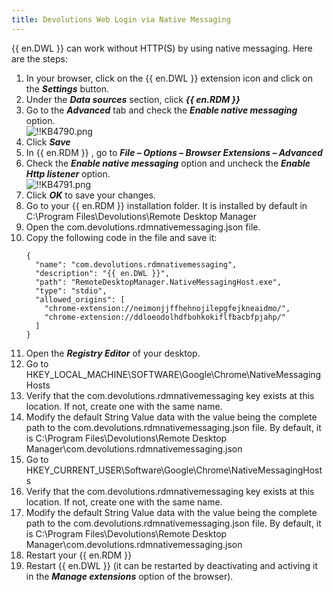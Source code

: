```yaml
---
title: Devolutions Web Login via Native Messaging
---
```


{{ en.DWL }} can work without HTTP(S) by using native messaging. Here are the steps:

1. In your browser, click on the {{ en.DWL }} extension icon and click on the ***Settings*** button.
1. Under the ***Data sources*** section, click ***{{ en.RDM }}***
1. Go to the ***Advanced*** tab and check the ***Enable native messaging*** option.  
![!!KB4790.png](https://webdevolutions.azureedge.net/docs/en/kb/KB4790.png)
1. Click ***Save***
1. In {{ en.RDM }} , go to ***File – Options – Browser Extensions – Advanced***
1. Check the ***Enable native messaging*** option and uncheck the ***Enable Http listener*** option.  
![!!KB4791.png](https://webdevolutions.azureedge.net/docs/en/kb/KB4791.png)
1. Click ***OK*** to save your changes.
1. Go to your {{ en.RDM }} installation folder. It is installed by default in C:\Program Files\Devolutions\Remote Desktop Manager
1. Open the com.devolutions.rdmnativemessaging.json file.
1. Copy the following code in the file and save it:
   ```
   {
     "name": "com.devolutions.rdmnativemessaging",
     "description": "{{ en.DWL }}",
     "path": "RemoteDesktopManager.NativeMessagingHost.exe",
     "type": "stdio",
     "allowed_origins": [
       "chrome-extension://neimonjjffhehnojilepgfejkneaidmo/",
       "chrome-extension://ddloeodolhdfbohkokiflfbacbfpjahp/"
     ]
   }
   ```
1. Open the ***Registry Editor*** of your desktop.
1. Go to HKEY_LOCAL_MACHINE\SOFTWARE\Google\Chrome\NativeMessagingHosts
1. Verify that the com.devolutions.rdmnativemessaging key exists at this location. If not, create one with the same name.
1. Modify the default String Value data with the value being the complete path to the com.devolutions.rdmnativemessaging.json file. By default, it is C:\Program Files\Devolutions\Remote Desktop Manager\com.devolutions.rdmnativemessaging.json
1. Go to HKEY_CURRENT_USER\Software\Google\Chrome\NativeMessagingHosts
1. Verify that the com.devolutions.rdmnativemessaging key exists at this location. If not, create one with the same name.
1. Modify the default String Value data with the value being the complete path to the com.devolutions.rdmnativemessaging.json file. By default, it is C:\Program Files\Devolutions\Remote Desktop Manager\com.devolutions.rdmnativemessaging.json
1. Restart your {{ en.RDM }}
1. Restart {{ en.DWL }} (it can be restarted by deactivating and activing it in the ***Manage extensions*** option of the browser).
